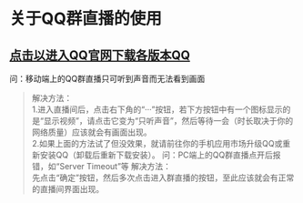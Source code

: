 # 关于QQ群直播的使用

[点击以进入QQ官网下载各版本QQ](https://im.qq.com/)
---
问：移动端上的QQ群直播只可听到声音而无法看到画面
>解决方法：  
>1.进入直播间后，点击右下角的“···”按钮，若下方按钮中有一个图标显示的是“显示视频”，请点击它变为“只听声音”，然后等待一会（时长取决于你的网络质量）应该就会有画面出现。  
>2.如果上面的方法试了但没效果，就请前往你的手机应用市场升级QQ或重新安装QQ（卸载后重新下载安装）。
问：PC端上的QQ群直播点开后报错，如“Server Timeout”等
>解决方法：  
>先点击“确定”按钮，然后多次点击进入群直播的按钮，至此应该就会有正常的直播间界面出现。

